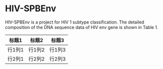 # HIV-SPBEnv

HIV-SPBEnv is a project for HIV 1 subtype classification.
The detailed composition of the DNA sequence data of HIV env gene is shown in Table 1.

| 标题1 | 标题2 | 标题3 |
|-------|-------|-------|
| 行1列1 | 行1列2 | 行1列3 |
| 行2列1 | 行2列2 | 行2列3 |个

